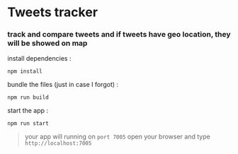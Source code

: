 # Tweets tracker

### track and compare tweets and if tweets have geo location, they will be showed on map

install dependencies :
```shell
npm install
```

bundle the files (just in case I forgot) :
```shell
npm run build
```
start the app :
```shell
npm run start
```
> your app will running on ```port 7005```
  open your browser and type ```http://localhost:7005```
